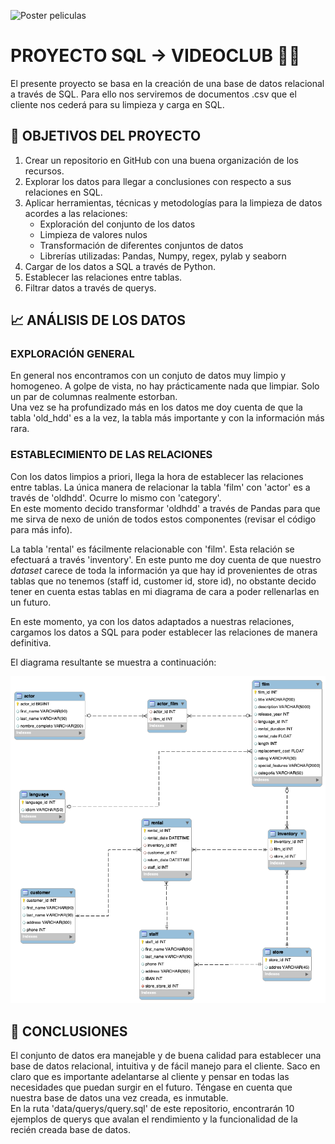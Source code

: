 ![Poster peliculas](https://www.google.com/url?sa=i&url=https%3A%2F%2Fwww.wallpaperbetter.com%2Fes%2Fsearch%3Fq%3Dcarteles%2Bde%2Bpel%25C3%25ADculas%2Bcollage&psig=AOvVaw0hU_HJMFBOxtyVgIP6XiNP&ust=1675672522645000&source=images&cd=vfe&ved=0CBAQjRxqFwoTCOjd2N38_fwCFQAAAAAdAAAAABAE)

# PROYECTO SQL -> VIDEOCLUB 📼📀  
  
El presente proyecto se basa en la creación de una base de datos relacional a través de SQL. Para ello nos serviremos de documentos .csv que el cliente nos cederá para su limpieza y carga en SQL.  
  
## 🎯 OBJETIVOS DEL PROYECTO 
  
1. Crear un repositorio en GitHub con una buena organización de los recursos.
2. Explorar los datos para llegar a conclusiones con respecto a sus relaciones en SQL.
3. Aplicar herramientas, técnicas y metodologías para la limpieza de datos acordes a las relaciones:
    - Exploración del conjunto de los datos
    - Limpieza de valores nulos
    - Transformación de diferentes conjuntos de datos
    - Librerías utilizadas: Pandas, Numpy, regex, pylab y seaborn
3. Cargar de los datos a SQL a través de Python.
4. Establecer las relaciones entre tablas.
5. Filtrar datos a través de querys.


## 📈 ANÁLISIS DE LOS DATOS 

### EXPLORACIÓN GENERAL
En general nos encontramos con un conjuto de datos muy limpio y homogeneo. A golpe de vista, no hay prácticamente nada que limpiar. Solo un par de columnas realmente estorban.  
Una vez se ha profundizado más en los datos me doy cuenta de que la tabla 'old_hdd' es a la vez, la tabla más importante y con la información más rara.

### ESTABLECIMIENTO DE LAS RELACIONES
Con los datos limpios a priori, llega la hora de establecer las relaciones entre tablas. La única manera de relacionar la tabla 'film' con 'actor' es a través de 'oldhdd'. Ocurre lo mismo con 'category'.  
En este momento decido transformar 'oldhdd' a través de Pandas para que me sirva de nexo de unión de todos estos componentes (revisar el código para más info).  
  
La tabla 'rental' es fácilmente relacionable con 'film'. Esta relación se efectuará a través 'inventory'. En este punto me doy cuenta de que nuestro *dataset* carece de toda la información ya que hay id provenientes de otras tablas que no tenemos (staff id, customer id, store id), no obstante decido tener en cuenta estas tablas en mi diagrama de cara a poder rellenarlas en un futuro.  
  
En este momento, ya con los datos adaptados a nuestras relaciones, cargamos los datos a SQL para poder establecer las relaciones de manera definitiva.  
  
El diagrama resultante se muestra a continuación:  
  
![EDR](https://github.com/Periclates7/SQL-Proyect/blob/main/img/diagrama%20de%20relaciones.png)  
  
## 🐬 CONCLUSIONES
El conjunto de datos era manejable y de buena calidad para establecer una base de datos relacional, intuitiva y de fácil manejo para el cliente. Saco en claro que es importante adelantarse al cliente y pensar en todas las necesidades que puedan surgir en el futuro. Téngase en cuenta que nuestra base de datos una vez creada, es inmutable.  
En la ruta 'data/querys/query.sql' de este repositorio, encontrarán 10 ejemplos de querys que avalan el rendimiento y la funcionalidad de la recién creada base de datos.

